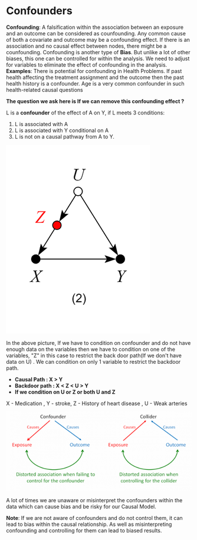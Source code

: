 # Confounders

**Confounding**: A falsification within the association between an exposure and an outcome can be considered as counfounding. Any common cause of both a covariate and outcome may be a confounding effect. If there is an association and no causal effect between nodes, there might be a counfounding. Confounding is another type of **Bias**. But unlike a lot of other biases, this one can be controlled for within the analysis.  We need to adjust for variables to eliminate the effect of confounding in the analysis. **Examples**:  There is potential for confounding in Health Problems. If past health affecting the treatment assignment and the outcome then the past health history is a confounder. Age is a very common confounder in such health-related causal questions

**The question we ask here is If we can remove this confounding effect ?**

L is a **confounder** of the effect of A on Y, if L meets 3 conditions: 

1. L is associated with A
2. L is associated with Y conditional on A
3. L is not on a causal pathway from A to Y.

![](../.gitbook/assets/image%20%287%29.png)

In the above picture, If we have to condition on confounder and do not have enough data on the variables then we have to condition on one of the variables, "Z" in this case to restrict the back door path\(If we don't have data on U\) . We can condition on only 1 variable to restrict the backdoor path.

* **Causal Path : X &gt; Y**
* **Backdoor path :  X &lt; Z &lt; U &gt; Y**
* **If we condition on U or Z  or both U and Z**

X - Medication , Y - stroke,  Z - History of heart disease , U - Weak arteries

![](../.gitbook/assets/image%20%288%29.png)



A lot of times we are unaware or misinterpret the confounders within the data which can cause bias and be risky for our Causal Model.

**Note**: If we are not aware of confounders and do not control them, it can lead to bias within the causal relationship. As well as misinterpreting confounding and controlling for them can lead to biased results.



